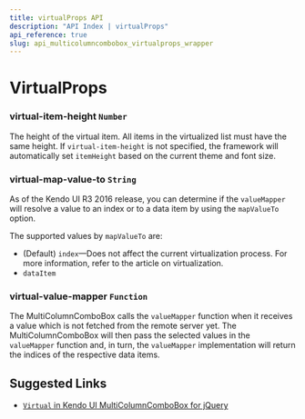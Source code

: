 ```yaml
---
title: virtualProps API
description: "API Index | virtualProps"
api_reference: true
slug: api_multicolumncombobox_virtualprops_wrapper
---
```


# VirtualProps

### virtual-item-height `Number`

The height of the virtual item. All items in the virtualized list must have the same height. If `virtual-item-height` is not specified, the framework will automatically set `itemHeight` based on the current theme and font size.

### virtual-map-value-to `String`

As of the Kendo UI R3 2016 release, you can determine if the `valueMapper` will resolve a value to an index or to a data item by using the `mapValueTo` option.

The supported values by `mapValueTo` are:

* (Default) `index`&mdash;Does not affect the current virtualization process. For more information, refer to the article on virtualization.
* `dataItem`

### virtual-value-mapper `Function`

The MultiColumnComboBox calls the `valueMapper` function when it receives a value which is not fetched from the remote server yet. The MultiColumnComboBox will then pass the selected values in the `valueMapper` function and, in turn, the `valueMapper` implementation will return the indices of the respective data items.

## Suggested Links

* [`Virtual` in Kendo UI MultiColumnComboBox for jQuery](https://docs.telerik.com/kendo-ui/api/javascript/ui/multicolumncombobox/configuration/virtual)
